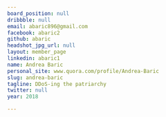 ```yaml
---
board_position: null
dribbble: null
email: abaric896@gmail.com
facebook: abaric2
github: abaric
headshot_jpg_url: null
layout: member_page
linkedin: abaric1
name: Andrea Baric
personal_site: www.quora.com/profile/Andrea-Baric
slug: andrea-baric
tagline: DDoS-ing the patriarchy
twitter: null
year: 2018

---
```

